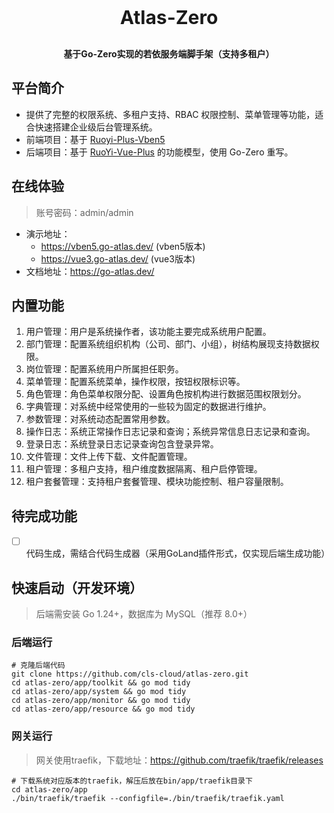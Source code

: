 <h1 align="center" style="margin: 30px 0 30px; font-weight: bold; font-size: 30px">Atlas-Zero</h1>
<h4 align="center">基于Go-Zero实现的若依服务端脚手架（支持多租户）</h4>

## 平台简介
+ 提供了完整的权限系统、多租户支持、RBAC 权限控制、菜单管理等功能，适合快速搭建企业级后台管理系统。
+ 前端项目：基于 [Ruoyi-Plus-Vben5](https://gitee.com/dapppp/ruoyi-plus-vben5.git) 
+ 后端项目：基于 [RuoYi-Vue-Plus](https://gitee.com/dromara/RuoYi-Vue-Plus.git) 的功能模型，使用 Go-Zero 重写。

## 在线体验
> 账号密码：admin/admin
+ 演示地址：
  + https://vben5.go-atlas.dev/ (vben5版本)
  + https://vue3.go-atlas.dev/ (vue3版本)
+ 文档地址：https://go-atlas.dev/

## 内置功能
1.  用户管理：用户是系统操作者，该功能主要完成系统用户配置。
2.  部门管理：配置系统组织机构（公司、部门、小组），树结构展现支持数据权限。
3.  岗位管理：配置系统用户所属担任职务。
4.  菜单管理：配置系统菜单，操作权限，按钮权限标识等。
5.  角色管理：角色菜单权限分配、设置角色按机构进行数据范围权限划分。
6.  字典管理：对系统中经常使用的一些较为固定的数据进行维护。
7.  参数管理：对系统动态配置常用参数。
8.  操作日志：系统正常操作日志记录和查询；系统异常信息日志记录和查询。
9.  登录日志：系统登录日志记录查询包含登录异常。
10. 文件管理：文件上传下载、文件配置管理。
11. 租户管理：多租户支持，租户维度数据隔离、租户启停管理。
12. 租户套餐管理：支持租户套餐管理、模块功能控制、租户容量限制。

## 待完成功能
+ [ ] 代码生成，需结合代码生成器（采用GoLand插件形式，仅实现后端生成功能）

## 快速启动（开发环境）
> 后端需安装 Go 1.24+，数据库为 MySQL（推荐 8.0+） 

### 后端运行
```shell
# 克隆后端代码
git clone https://github.com/cls-cloud/atlas-zero.git
cd atlas-zero/app/toolkit && go mod tidy
cd atlas-zero/app/system && go mod tidy
cd atlas-zero/app/monitor && go mod tidy
cd atlas-zero/app/resource && go mod tidy
```
### 网关运行
> 网关使用traefik，下载地址：https://github.com/traefik/traefik/releases
```shell
# 下载系统对应版本的traefik，解压后放在bin/app/traefik目录下
cd atlas-zero/app
./bin/traefik/traefik --configfile=./bin/traefik/traefik.yaml
```

